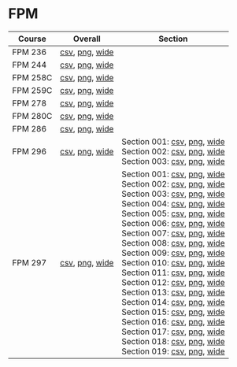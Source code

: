 # FPM

| Course | Overall | Section |
| ------ | ------- | ------- |
| FPM 236 | [csv](https://github.com/UCSD-Historical-Enrollment-Data/2024Spring/blob/main/overall/FPM%20236.csv), [png](https://raw.githubusercontent.com/UCSD-Historical-Enrollment-Data/2024Spring/main/plot_overall/FPM%20236.png), [wide](https://raw.githubusercontent.com/UCSD-Historical-Enrollment-Data/2024Spring/main/plot_overall_wide/FPM%20236.png) |  |
| FPM 244 | [csv](https://github.com/UCSD-Historical-Enrollment-Data/2024Spring/blob/main/overall/FPM%20244.csv), [png](https://raw.githubusercontent.com/UCSD-Historical-Enrollment-Data/2024Spring/main/plot_overall/FPM%20244.png), [wide](https://raw.githubusercontent.com/UCSD-Historical-Enrollment-Data/2024Spring/main/plot_overall_wide/FPM%20244.png) |  |
| FPM 258C | [csv](https://github.com/UCSD-Historical-Enrollment-Data/2024Spring/blob/main/overall/FPM%20258C.csv), [png](https://raw.githubusercontent.com/UCSD-Historical-Enrollment-Data/2024Spring/main/plot_overall/FPM%20258C.png), [wide](https://raw.githubusercontent.com/UCSD-Historical-Enrollment-Data/2024Spring/main/plot_overall_wide/FPM%20258C.png) |  |
| FPM 259C | [csv](https://github.com/UCSD-Historical-Enrollment-Data/2024Spring/blob/main/overall/FPM%20259C.csv), [png](https://raw.githubusercontent.com/UCSD-Historical-Enrollment-Data/2024Spring/main/plot_overall/FPM%20259C.png), [wide](https://raw.githubusercontent.com/UCSD-Historical-Enrollment-Data/2024Spring/main/plot_overall_wide/FPM%20259C.png) |  |
| FPM 278 | [csv](https://github.com/UCSD-Historical-Enrollment-Data/2024Spring/blob/main/overall/FPM%20278.csv), [png](https://raw.githubusercontent.com/UCSD-Historical-Enrollment-Data/2024Spring/main/plot_overall/FPM%20278.png), [wide](https://raw.githubusercontent.com/UCSD-Historical-Enrollment-Data/2024Spring/main/plot_overall_wide/FPM%20278.png) |  |
| FPM 280C | [csv](https://github.com/UCSD-Historical-Enrollment-Data/2024Spring/blob/main/overall/FPM%20280C.csv), [png](https://raw.githubusercontent.com/UCSD-Historical-Enrollment-Data/2024Spring/main/plot_overall/FPM%20280C.png), [wide](https://raw.githubusercontent.com/UCSD-Historical-Enrollment-Data/2024Spring/main/plot_overall_wide/FPM%20280C.png) |  |
| FPM 286 | [csv](https://github.com/UCSD-Historical-Enrollment-Data/2024Spring/blob/main/overall/FPM%20286.csv), [png](https://raw.githubusercontent.com/UCSD-Historical-Enrollment-Data/2024Spring/main/plot_overall/FPM%20286.png), [wide](https://raw.githubusercontent.com/UCSD-Historical-Enrollment-Data/2024Spring/main/plot_overall_wide/FPM%20286.png) |  |
| FPM 296 | [csv](https://github.com/UCSD-Historical-Enrollment-Data/2024Spring/blob/main/overall/FPM%20296.csv), [png](https://raw.githubusercontent.com/UCSD-Historical-Enrollment-Data/2024Spring/main/plot_overall/FPM%20296.png), [wide](https://raw.githubusercontent.com/UCSD-Historical-Enrollment-Data/2024Spring/main/plot_overall_wide/FPM%20296.png) | Section 001: [csv](https://github.com/UCSD-Historical-Enrollment-Data/2024Spring/blob/main/section/FPM%20296_001.csv), [png](https://raw.githubusercontent.com/UCSD-Historical-Enrollment-Data/2024Spring/main/plot_section/FPM%20296_001.png), [wide](https://raw.githubusercontent.com/UCSD-Historical-Enrollment-Data/2024Spring/main/plot_section_wide/FPM%20296_001.png)<br>Section 002: [csv](https://github.com/UCSD-Historical-Enrollment-Data/2024Spring/blob/main/section/FPM%20296_002.csv), [png](https://raw.githubusercontent.com/UCSD-Historical-Enrollment-Data/2024Spring/main/plot_section/FPM%20296_002.png), [wide](https://raw.githubusercontent.com/UCSD-Historical-Enrollment-Data/2024Spring/main/plot_section_wide/FPM%20296_002.png)<br>Section 003: [csv](https://github.com/UCSD-Historical-Enrollment-Data/2024Spring/blob/main/section/FPM%20296_003.csv), [png](https://raw.githubusercontent.com/UCSD-Historical-Enrollment-Data/2024Spring/main/plot_section/FPM%20296_003.png), [wide](https://raw.githubusercontent.com/UCSD-Historical-Enrollment-Data/2024Spring/main/plot_section_wide/FPM%20296_003.png) |
| FPM 297 | [csv](https://github.com/UCSD-Historical-Enrollment-Data/2024Spring/blob/main/overall/FPM%20297.csv), [png](https://raw.githubusercontent.com/UCSD-Historical-Enrollment-Data/2024Spring/main/plot_overall/FPM%20297.png), [wide](https://raw.githubusercontent.com/UCSD-Historical-Enrollment-Data/2024Spring/main/plot_overall_wide/FPM%20297.png) | Section 001: [csv](https://github.com/UCSD-Historical-Enrollment-Data/2024Spring/blob/main/section/FPM%20297_001.csv), [png](https://raw.githubusercontent.com/UCSD-Historical-Enrollment-Data/2024Spring/main/plot_section/FPM%20297_001.png), [wide](https://raw.githubusercontent.com/UCSD-Historical-Enrollment-Data/2024Spring/main/plot_section_wide/FPM%20297_001.png)<br>Section 002: [csv](https://github.com/UCSD-Historical-Enrollment-Data/2024Spring/blob/main/section/FPM%20297_002.csv), [png](https://raw.githubusercontent.com/UCSD-Historical-Enrollment-Data/2024Spring/main/plot_section/FPM%20297_002.png), [wide](https://raw.githubusercontent.com/UCSD-Historical-Enrollment-Data/2024Spring/main/plot_section_wide/FPM%20297_002.png)<br>Section 003: [csv](https://github.com/UCSD-Historical-Enrollment-Data/2024Spring/blob/main/section/FPM%20297_003.csv), [png](https://raw.githubusercontent.com/UCSD-Historical-Enrollment-Data/2024Spring/main/plot_section/FPM%20297_003.png), [wide](https://raw.githubusercontent.com/UCSD-Historical-Enrollment-Data/2024Spring/main/plot_section_wide/FPM%20297_003.png)<br>Section 004: [csv](https://github.com/UCSD-Historical-Enrollment-Data/2024Spring/blob/main/section/FPM%20297_004.csv), [png](https://raw.githubusercontent.com/UCSD-Historical-Enrollment-Data/2024Spring/main/plot_section/FPM%20297_004.png), [wide](https://raw.githubusercontent.com/UCSD-Historical-Enrollment-Data/2024Spring/main/plot_section_wide/FPM%20297_004.png)<br>Section 005: [csv](https://github.com/UCSD-Historical-Enrollment-Data/2024Spring/blob/main/section/FPM%20297_005.csv), [png](https://raw.githubusercontent.com/UCSD-Historical-Enrollment-Data/2024Spring/main/plot_section/FPM%20297_005.png), [wide](https://raw.githubusercontent.com/UCSD-Historical-Enrollment-Data/2024Spring/main/plot_section_wide/FPM%20297_005.png)<br>Section 006: [csv](https://github.com/UCSD-Historical-Enrollment-Data/2024Spring/blob/main/section/FPM%20297_006.csv), [png](https://raw.githubusercontent.com/UCSD-Historical-Enrollment-Data/2024Spring/main/plot_section/FPM%20297_006.png), [wide](https://raw.githubusercontent.com/UCSD-Historical-Enrollment-Data/2024Spring/main/plot_section_wide/FPM%20297_006.png)<br>Section 007: [csv](https://github.com/UCSD-Historical-Enrollment-Data/2024Spring/blob/main/section/FPM%20297_007.csv), [png](https://raw.githubusercontent.com/UCSD-Historical-Enrollment-Data/2024Spring/main/plot_section/FPM%20297_007.png), [wide](https://raw.githubusercontent.com/UCSD-Historical-Enrollment-Data/2024Spring/main/plot_section_wide/FPM%20297_007.png)<br>Section 008: [csv](https://github.com/UCSD-Historical-Enrollment-Data/2024Spring/blob/main/section/FPM%20297_008.csv), [png](https://raw.githubusercontent.com/UCSD-Historical-Enrollment-Data/2024Spring/main/plot_section/FPM%20297_008.png), [wide](https://raw.githubusercontent.com/UCSD-Historical-Enrollment-Data/2024Spring/main/plot_section_wide/FPM%20297_008.png)<br>Section 009: [csv](https://github.com/UCSD-Historical-Enrollment-Data/2024Spring/blob/main/section/FPM%20297_009.csv), [png](https://raw.githubusercontent.com/UCSD-Historical-Enrollment-Data/2024Spring/main/plot_section/FPM%20297_009.png), [wide](https://raw.githubusercontent.com/UCSD-Historical-Enrollment-Data/2024Spring/main/plot_section_wide/FPM%20297_009.png)<br>Section 010: [csv](https://github.com/UCSD-Historical-Enrollment-Data/2024Spring/blob/main/section/FPM%20297_010.csv), [png](https://raw.githubusercontent.com/UCSD-Historical-Enrollment-Data/2024Spring/main/plot_section/FPM%20297_010.png), [wide](https://raw.githubusercontent.com/UCSD-Historical-Enrollment-Data/2024Spring/main/plot_section_wide/FPM%20297_010.png)<br>Section 011: [csv](https://github.com/UCSD-Historical-Enrollment-Data/2024Spring/blob/main/section/FPM%20297_011.csv), [png](https://raw.githubusercontent.com/UCSD-Historical-Enrollment-Data/2024Spring/main/plot_section/FPM%20297_011.png), [wide](https://raw.githubusercontent.com/UCSD-Historical-Enrollment-Data/2024Spring/main/plot_section_wide/FPM%20297_011.png)<br>Section 012: [csv](https://github.com/UCSD-Historical-Enrollment-Data/2024Spring/blob/main/section/FPM%20297_012.csv), [png](https://raw.githubusercontent.com/UCSD-Historical-Enrollment-Data/2024Spring/main/plot_section/FPM%20297_012.png), [wide](https://raw.githubusercontent.com/UCSD-Historical-Enrollment-Data/2024Spring/main/plot_section_wide/FPM%20297_012.png)<br>Section 013: [csv](https://github.com/UCSD-Historical-Enrollment-Data/2024Spring/blob/main/section/FPM%20297_013.csv), [png](https://raw.githubusercontent.com/UCSD-Historical-Enrollment-Data/2024Spring/main/plot_section/FPM%20297_013.png), [wide](https://raw.githubusercontent.com/UCSD-Historical-Enrollment-Data/2024Spring/main/plot_section_wide/FPM%20297_013.png)<br>Section 014: [csv](https://github.com/UCSD-Historical-Enrollment-Data/2024Spring/blob/main/section/FPM%20297_014.csv), [png](https://raw.githubusercontent.com/UCSD-Historical-Enrollment-Data/2024Spring/main/plot_section/FPM%20297_014.png), [wide](https://raw.githubusercontent.com/UCSD-Historical-Enrollment-Data/2024Spring/main/plot_section_wide/FPM%20297_014.png)<br>Section 015: [csv](https://github.com/UCSD-Historical-Enrollment-Data/2024Spring/blob/main/section/FPM%20297_015.csv), [png](https://raw.githubusercontent.com/UCSD-Historical-Enrollment-Data/2024Spring/main/plot_section/FPM%20297_015.png), [wide](https://raw.githubusercontent.com/UCSD-Historical-Enrollment-Data/2024Spring/main/plot_section_wide/FPM%20297_015.png)<br>Section 016: [csv](https://github.com/UCSD-Historical-Enrollment-Data/2024Spring/blob/main/section/FPM%20297_016.csv), [png](https://raw.githubusercontent.com/UCSD-Historical-Enrollment-Data/2024Spring/main/plot_section/FPM%20297_016.png), [wide](https://raw.githubusercontent.com/UCSD-Historical-Enrollment-Data/2024Spring/main/plot_section_wide/FPM%20297_016.png)<br>Section 017: [csv](https://github.com/UCSD-Historical-Enrollment-Data/2024Spring/blob/main/section/FPM%20297_017.csv), [png](https://raw.githubusercontent.com/UCSD-Historical-Enrollment-Data/2024Spring/main/plot_section/FPM%20297_017.png), [wide](https://raw.githubusercontent.com/UCSD-Historical-Enrollment-Data/2024Spring/main/plot_section_wide/FPM%20297_017.png)<br>Section 018: [csv](https://github.com/UCSD-Historical-Enrollment-Data/2024Spring/blob/main/section/FPM%20297_018.csv), [png](https://raw.githubusercontent.com/UCSD-Historical-Enrollment-Data/2024Spring/main/plot_section/FPM%20297_018.png), [wide](https://raw.githubusercontent.com/UCSD-Historical-Enrollment-Data/2024Spring/main/plot_section_wide/FPM%20297_018.png)<br>Section 019: [csv](https://github.com/UCSD-Historical-Enrollment-Data/2024Spring/blob/main/section/FPM%20297_019.csv), [png](https://raw.githubusercontent.com/UCSD-Historical-Enrollment-Data/2024Spring/main/plot_section/FPM%20297_019.png), [wide](https://raw.githubusercontent.com/UCSD-Historical-Enrollment-Data/2024Spring/main/plot_section_wide/FPM%20297_019.png) |
